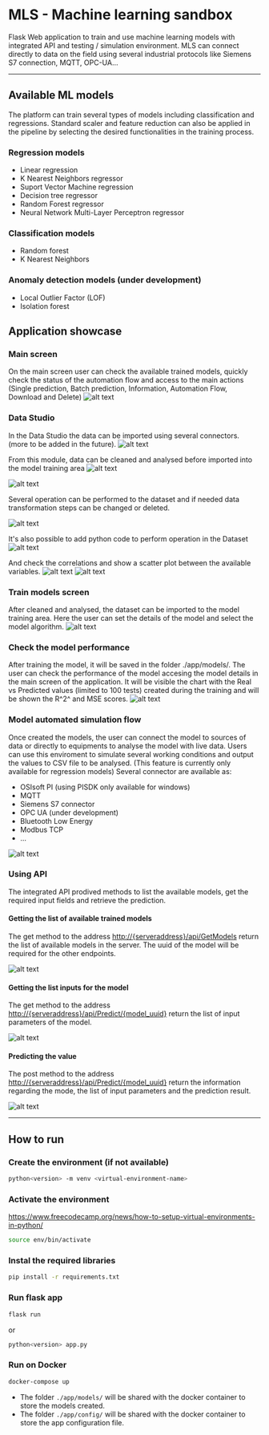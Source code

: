 # MLS - Machine learning sandbox
Flask Web application to train and use machine learning models with integrated API and testing / simulation environment. MLS can connect directly to data on the field using several industrial protocols like Siemens S7 connection, MQTT, OPC-UA...
***
## Available ML models
The platform can train several types of models including classification and regressions.
Standard scaler and feature reduction can also be applied in the pipeline by selecting the desired functionalities in the training process.

### Regression models
- Linear regression
- K Nearest Neighbors regressor
- Suport Vector Machine regression
- Decision tree regressor
- Random Forest regressor
- Neural Network Multi-Layer Perceptron regressor

### Classification models
- Random forest
- K Nearest Neighbors

### Anomaly detection models (under development)
- Local Outlier Factor (LOF)
- Isolation forest


## Application showcase

### Main screen
On the main screen user can check the available trained models, quickly check the status of the automation flow and access to the main actions (Single prediction, Batch prediction, Information, Automation Flow, Download and Delete)
![alt text](./screenshots/mainscreen.jpeg?raw=true)

### Data Studio
In the Data Studio the data can be imported using several connectors. (more to be added in the future).
![alt text](./screenshots/Datastudio_import.jpeg?raw=true)

From this module, data can be cleaned and analysed before imported into the model training area
![alt text](./screenshots/datastudio.png?raw=true)

![alt text](./screenshots/boxplots.png?raw=true)

Several operation can be performed to the dataset and if needed data transformation steps can be changed or deleted.

![alt text](./screenshots/dataoperations.png?raw=true)

It's also possible to add python code to perform operation in the Dataset
![alt text](./screenshots/scripting.png?raw=true)

And check the correlations and show a scatter plot between the available variables.
![alt text](./screenshots/correlations.png?raw=true)
![alt text](./screenshots/scatterplot.png?raw=true)

### Train  models screen
After cleaned and analysed, the dataset can be imported to the model training area.
Here the user can set the details of the model and select the model algorithm.
![alt text](./screenshots/models.jpeg?raw=true)

### Check the model performance
After training the model, it will be saved in the folder ./app/models/. The user can check the performance of the model accesing the model details in the main screen of the application. It will be visible the chart with the Real vs Predicted values (limited to 100 tests) created during the training and will be shown the R^2^ and MSE scores.
![alt text](./screenshots/details.jpeg?raw=true)

### Model automated simulation flow
Once created the models, the user can connect the model to sources of data or directly to equipments to analyse the model with live data. Users can use this enviroment to simulate several working conditions and output the values to CSV file to be analysed. (This feature is currently only available for regression models)
Several connector are available as:
- OSIsoft PI (using PISDK only available for windows)
- MQTT
- Siemens S7 connector
- OPC UA (under development)
- Bluetooth Low Energy
- Modbus TCP
- ...

![alt text](./screenshots/automationflow.png?raw=true)

### Using API
The integrated API prodived methods to list the available models, get the required input fields and retrieve the prediction.

#### Getting the list of available trained models
The get method to the address <http://{serveraddress}/api/GetModels> return the list of available models in the server. The uuid of the model will be required for the other endpoints.

![alt text](./screenshots/apigetmodels.jpg?raw=true)

#### Getting the list inputs for the model
The get method to the address <http://{serveraddress}/api/Predict/{model_uuid}> return the list of input parameters of the model.

![alt text](./screenshots/apipredictget.jpg?raw=true)

#### Predicting the value
The post method to the address <http://{serveraddress}/api/Predict/{model_uuid}> return the information regarding the mode, the list of input parameters and the prediction result.

![alt text](./screenshots/apipredictpost.jpg?raw=true)

***
## How to run

### Create the environment (if not available)
```bash
python<version> -m venv <virtual-environment-name>
```

### Activate the environment
<https://www.freecodecamp.org/news/how-to-setup-virtual-environments-in-python/>
```bash
source env/bin/activate
```

### Instal the required libraries
```bash
pip install -r requirements.txt
```

### Run flask app
```bash
flask run
```
or
```bash
python<version> app.py
```

### Run on Docker
```bash
docker-compose up
```
- The folder `./app/models/` will be shared with the docker container to store the models created.
- The folder `./app/config/` will be shared with the docker container to store the app configuration file.
